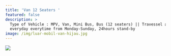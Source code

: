 ```yaml
---
title: 'Van 12 Seaters '
featured: false
description: >
  Type of Vehicle : MPV, Van, Mini Bus, Bus (12 seaters) || Travessel available
  everyday everytime from Monday-Sunday, 24hours stand-by
image: /img/luar-mobil-van-hijau.jpg
---
```

![](/img/dalam-mobil-van-hijau.jpg)

